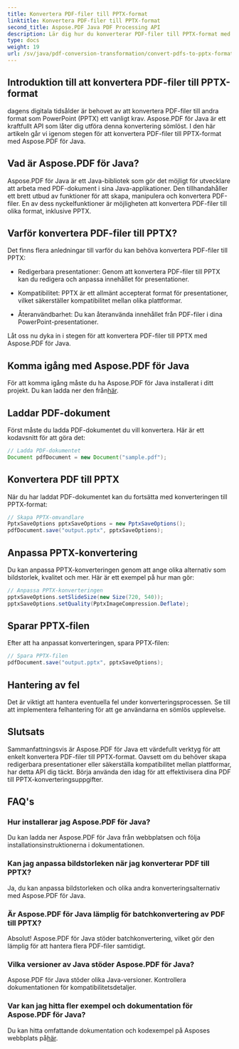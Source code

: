 ```yaml
---
title: Konvertera PDF-filer till PPTX-format
linktitle: Konvertera PDF-filer till PPTX-format
second_title: Aspose.PDF Java PDF Processing API
description: Lär dig hur du konverterar PDF-filer till PPTX-format med Aspose.PDF för Java. Steg-för-steg guide med kodexempel för sömlös konvertering.
type: docs
weight: 19
url: /sv/java/pdf-conversion-transformation/convert-pdfs-to-pptx-format/
---
```


## Introduktion till att konvertera PDF-filer till PPTX-format

dagens digitala tidsålder är behovet av att konvertera PDF-filer till andra format som PowerPoint (PPTX) ett vanligt krav. Aspose.PDF för Java är ett kraftfullt API som låter dig utföra denna konvertering sömlöst. I den här artikeln går vi igenom stegen för att konvertera PDF-filer till PPTX-format med Aspose.PDF för Java.

## Vad är Aspose.PDF för Java?

Aspose.PDF för Java är ett Java-bibliotek som gör det möjligt för utvecklare att arbeta med PDF-dokument i sina Java-applikationer. Den tillhandahåller ett brett utbud av funktioner för att skapa, manipulera och konvertera PDF-filer. En av dess nyckelfunktioner är möjligheten att konvertera PDF-filer till olika format, inklusive PPTX.

## Varför konvertera PDF-filer till PPTX?

Det finns flera anledningar till varför du kan behöva konvertera PDF-filer till PPTX:

- Redigerbara presentationer: Genom att konvertera PDF-filer till PPTX kan du redigera och anpassa innehållet för presentationer.

- Kompatibilitet: PPTX är ett allmänt accepterat format för presentationer, vilket säkerställer kompatibilitet mellan olika plattformar.

- Återanvändbarhet: Du kan återanvända innehållet från PDF-filer i dina PowerPoint-presentationer.

Låt oss nu dyka in i stegen för att konvertera PDF-filer till PPTX med Aspose.PDF för Java.

## Komma igång med Aspose.PDF för Java

 För att komma igång måste du ha Aspose.PDF för Java installerat i ditt projekt. Du kan ladda ner den från[här](https://releases.aspose.com/pdf/java/).

## Laddar PDF-dokument

Först måste du ladda PDF-dokumentet du vill konvertera. Här är ett kodavsnitt för att göra det:

```java
// Ladda PDF-dokumentet
Document pdfDocument = new Document("sample.pdf");
```

## Konvertera PDF till PPTX

När du har laddat PDF-dokumentet kan du fortsätta med konverteringen till PPTX-format:

```java
// Skapa PPTX-omvandlare
PptxSaveOptions pptxSaveOptions = new PptxSaveOptions();
pdfDocument.save("output.pptx", pptxSaveOptions);
```

## Anpassa PPTX-konvertering

Du kan anpassa PPTX-konverteringen genom att ange olika alternativ som bildstorlek, kvalitet och mer. Här är ett exempel på hur man gör:

```java
// Anpassa PPTX-konverteringen
pptxSaveOptions.setSlideSize(new Size(720, 540));
pptxSaveOptions.setQuality(PptxImageCompression.Deflate);
```

## Sparar PPTX-filen

Efter att ha anpassat konverteringen, spara PPTX-filen:

```java
// Spara PPTX-filen
pdfDocument.save("output.pptx", pptxSaveOptions);
```

## Hantering av fel

Det är viktigt att hantera eventuella fel under konverteringsprocessen. Se till att implementera felhantering för att ge användarna en sömlös upplevelse.

## Slutsats

Sammanfattningsvis är Aspose.PDF för Java ett värdefullt verktyg för att enkelt konvertera PDF-filer till PPTX-format. Oavsett om du behöver skapa redigerbara presentationer eller säkerställa kompatibilitet mellan plattformar, har detta API dig täckt. Börja använda den idag för att effektivisera dina PDF till PPTX-konverteringsuppgifter.

## FAQ's

### Hur installerar jag Aspose.PDF för Java?

Du kan ladda ner Aspose.PDF för Java från webbplatsen och följa installationsinstruktionerna i dokumentationen.

### Kan jag anpassa bildstorleken när jag konverterar PDF till PPTX?

Ja, du kan anpassa bildstorleken och olika andra konverteringsalternativ med Aspose.PDF för Java.

### Är Aspose.PDF för Java lämplig för batchkonvertering av PDF till PPTX?

Absolut! Aspose.PDF för Java stöder batchkonvertering, vilket gör den lämplig för att hantera flera PDF-filer samtidigt.

### Vilka versioner av Java stöder Aspose.PDF för Java?

Aspose.PDF för Java stöder olika Java-versioner. Kontrollera dokumentationen för kompatibilitetsdetaljer.

### Var kan jag hitta fler exempel och dokumentation för Aspose.PDF för Java?

 Du kan hitta omfattande dokumentation och kodexempel på Asposes webbplats på[här](https://reference.aspose.com/pdf/java/).